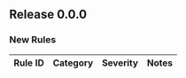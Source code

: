 ## Release 0.0.0

### New Rules

Rule ID | Category | Severity | Notes
--------|----------|----------|------

